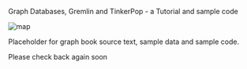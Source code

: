 Graph Databases, Gremlin and TinkerPop - a Tutorial and sample code


![map](https://github.com/krlawrence/graph/images/map-snip2.PNG, "graph picture")

Placeholder for graph book source text, sample data and sample code.

Please check back again soon
